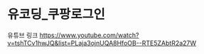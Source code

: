 # 유코딩_쿠팡로그인

유튜브 링크
https://www.youtube.com/watch?v=tshTCv1hwJQ&list=PLaja3ojnUQA8HfoOB--RTE5ZAbtR2a27W
